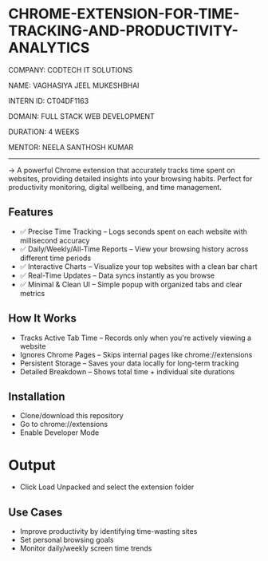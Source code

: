 # CHROME-EXTENSION-FOR-TIME-TRACKING-AND-PRODUCTIVITY-ANALYTICS
COMPANY: CODTECH IT SOLUTIONS

NAME: VAGHASIYA JEEL MUKESHBHAI

INTERN ID: CT04DF1163

DOMAIN: FULL STACK WEB DEVELOPMENT

DURATION: 4 WEEKS

MENTOR: NEELA SANTHOSH KUMAR

---
-> A powerful Chrome extension that accurately tracks time spent on websites, providing detailed insights into your browsing habits. Perfect for productivity monitoring, digital wellbeing, and time management.
## Features
- ✅ Precise Time Tracking – Logs seconds spent on each website with millisecond accuracy
- ✅ Daily/Weekly/All-Time Reports – View your browsing history across different time periods
- ✅ Interactive Charts – Visualize your top websites with a clean bar chart
- ✅ Real-Time Updates – Data syncs instantly as you browse
- ✅ Minimal & Clean UI – Simple popup with organized tabs and clear metrics

## How It Works
- Tracks Active Tab Time – Records only when you're actively viewing a website
- Ignores Chrome Pages – Skips internal pages like chrome://extensions
- Persistent Storage – Saves your data locally for long-term tracking
- Detailed Breakdown – Shows total time + individual site durations

## Installation
- Clone/download this repository
- Go to chrome://extensions
- Enable Developer Mode

# Output

- Click Load Unpacked and select the extension folder

## Use Cases
- Improve productivity by identifying time-wasting sites
- Set personal browsing goals
- Monitor daily/weekly screen time trends
